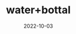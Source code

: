---
title: 'water+bottal'
date: '2022-10-03' 
metatag: '' 
inventory: '1' 
draft: false 
# meta description 
shortDescripton: 'a+water+bottel+to+carry+drinking+water'
description: 'bottel'
longdescription: ''
featured: True
# product Price
price: '300.0'
# Product Short Description
shortDescription: 'a+water+bottel+to+carry+drinking+water'
productID: 'B7CE477C-363F-ED11-996A-005056B3A416'
type: 'products'
category: 'bottel' 
thumnailproduct: 'https://eraconnect.blob.core.windows.net/product-images/bestofall/9bb21cd1-8c28-4182-8053-848c1561c7a8.webp' 
images:
  - image: 'https://eraconnect.blob.core.windows.net/product-images/bestofall/9bb21cd1-8c28-4182-8053-848c1561c7a8.webp'  
  - image: 'https://eraconnect.blob.core.windows.net/product-images/bestofall/a77831c1-6353-42c3-bd39-7f99bbb94408.webp'  
Variants:
---